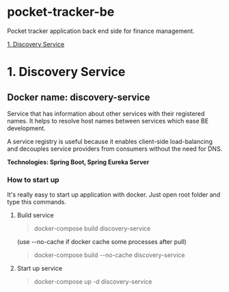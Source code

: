 # pocket-tracker-be
Pocket tracker application back end side for 
finance management.

[1. Discovery Service](#1-discovery-service)

<h1 id="1-discovery-service">1. Discovery Service</h1>

## Docker name: discovery-service

Service that has information about other services with 
their registered names. It helps to resolve host names 
between services which ease BE development.

A service registry is useful because it enables 
client-side load-balancing and decouples service 
providers from consumers without the need for DNS.

**Technologies: Spring Boot, Spring Eureka Server**

### How to start up

It's really easy to start up application with docker.
Just open root folder and type this commands.

1. Build service
    > docker-compose build discovery-service
   > 
    (use --no-cache if docker cache some processes after pull)
    
    > docker-compose build --no-cache discovery-service

2. Start up service
    
    > docker-compose up -d discovery-service

